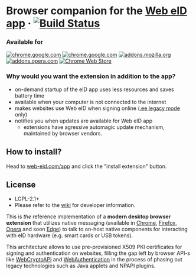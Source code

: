 # Browser companion for the [Web eID app](https://web-eid.com/app/) · [![Build Status](https://travis-ci.org/web-eid/web-eid-extension.svg?branch=master)](https://travis-ci.org/web-eid/web-eid-extension)

### Available for
[![chrome.google.com](https://github.com/alrra/browser-logos/blob/master/src/chrome/chrome_64x64.png)](https://chrome.google.com/webstore/category/extensions)
[![chrome.google.com](https://github.com/alrra/browser-logos/blob/master/src/chromium/chromium_64x64.png)](https://chrome.google.com/webstore/category/extensions)
[![addons.mozilla.org](https://github.com/alrra/browser-logos/blob/master/src/firefox/firefox_64x64.png)](https://addons.mozilla.org/en-US/firefox/)
[![addons.opera.com](https://github.com/alrra/browser-logos/blob/master/src/opera/opera_64x64.png)](https://addons.opera.com/en/extensions/)
[![Chrome Web Store](https://github.com/alrra/browser-logos/blob/master/src/vivaldi/vivaldi_64x64.png)]()


### Why would you want the extension in addition to the app?
 - on-demand startup of the eID app uses less resources and saves battery time
 - available when your computer is not connected to the internet
 - makes websites use Web eID when signing online ([.ee legacy mode](https://github.com/web-eid/web-eid-extension/wiki/Legacy-Mode) only)
 - notifies you when updates are available for Web eID app
   - extensions have agressive automagic update mechanism, maintained by browser vendors.

## How to install?

Head to [web-eid.com/app](https://web-eid.com/app/) and click the "install extension" button.

## License
- LGPL-2.1+
- Please refer to the [wiki](https://github.com/web-eid/web-eid-extension/wiki) for developer information.

This is _the_ reference implementation of a **modern desktop browser extension** that utilizes native messaging (available in [Chrome](https://developer.chrome.com/extensions/nativeMessaging), [Firefox](https://developer.mozilla.org/en-US/Add-ons/WebExtensions/Native_messaging), [Opera](https://dev.opera.com/extensions/message-passing/#native-messaging) and soon [Edge](https://docs.microsoft.com/en-us/microsoft-edge/extensions/guides/native-messaging)) to talk to on-host native components for interacting with eID hardware (e.g. smart cards or USB tokens).

This architecture allows to use pre-provisioned X509 PKI certificates for signing and authentication on websites, filling the gap left by browser API-s like [WebCryptoAPI](https://www.w3.org/TR/WebCryptoAPI/) and [WebAuthentication](https://www.w3.org/TR/webauthn/) in the process of phasing out legacy technologies such as Java applets and NPAPI plugins.
